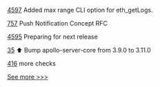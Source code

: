 
[4597](https://github.com/hyperledger/besu/pull/4597) Added max range CLI option for eth_getLogs.

[757](https://github.com/hyperledger/aries-rfcs/pull/757) Push Notification Concept RFC

[4595](https://github.com/hyperledger/besu/pull/4595) Preparing for next release

[35](https://github.com/hyperledger-labs/perun-eth-contracts/pull/35) ⬆️ Bump apollo-server-core from 3.9.0 to 3.11.0

[416](https://github.com/hyperledger-labs/fabric-token-sdk/pull/416) more checks


[See more >>>](https://start-here.hyperledger.org/pull-requests)
